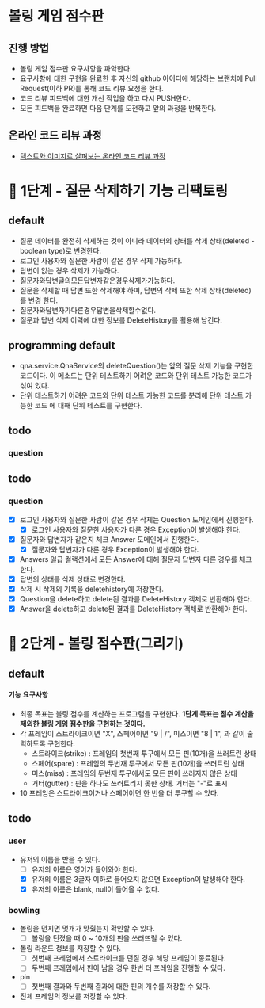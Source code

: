 # 볼링 게임 점수판
## 진행 방법
* 볼링 게임 점수판 요구사항을 파악한다.
* 요구사항에 대한 구현을 완료한 후 자신의 github 아이디에 해당하는 브랜치에 Pull Request(이하 PR)를 통해 코드 리뷰 요청을 한다.
* 코드 리뷰 피드백에 대한 개선 작업을 하고 다시 PUSH한다.
* 모든 피드백을 완료하면 다음 단계를 도전하고 앞의 과정을 반복한다.

## 온라인 코드 리뷰 과정
* [텍스트와 이미지로 살펴보는 온라인 코드 리뷰 과정](https://github.com/next-step/nextstep-docs/tree/master/codereview)

# 🚀 1단계 - 질문 삭제하기 기능 리팩토링

## default

- 질문 데이터를 완전히 삭제하는 것이 아니라 데이터의 상태를 삭제 상태(deleted - boolean type)로 변경한다.
- 로그인 사용자와 질문한 사람이 같은 경우 삭제 가능하다.
- 답변이 없는 경우 삭제가 가능하다.
- 질문자와답변글의모든답변자같은경우삭제가가능하다.
- 질문을 삭제할 때 답변 또한 삭제해야 하며, 답변의 삭제 또한 삭제 상태(deleted)를 변경
  한다.
- 질문자와답변자가다른경우답변을삭제할수없다.
- 질문과 답변 삭제 이력에 대한 정보를 DeleteHistory를 활용해 남긴다.

## programming default

- qna.service.QnaService의 deleteQuestion()는 앞의 질문 삭제 기능을 구현한 코드이다. 이 메소드는 단위 테스트하기 어려운 코드와 단위 테스트 가능한 코드가 섞여 있다.
- 단위 테스트하기 어려운 코드와 단위 테스트 가능한 코드를 분리해 단위 테스트 가능한 코드 에 대해 단위 테스트를 구현한다.

## todo

### question

## todo

### question

- [x] 로그인 사용자와 질문한 사람이 같은 경우 삭제는 Question 도메인에서 진행한다.
  - [x] 로그인 사용자와 질문한 사용자가 다른 경우 Exception이 발생해야 한다.
- [x] 질문자와 답변자가 같은지 체크 Answer 도메인에서 진행한다.
  - [x] 질문자와 답변자가 다른 경우 Exception이 발생해야 한다.
- [x] Answers 일급 컬랙션에서 모든 Answer에 대해 질문자 답변자 다른 경우를 체크한다.
- [x] 답변의 상태를 삭제 상태로 변경한다.
- [x] 삭제 시 삭제의 기록을 deletehistory에 저장한다.
- [x] Question을 delete하고 delete된 결과를 DeleteHistory 객체로 반환해야 한다.
- [x] Answer을 delete하고 delete된 결과를 DeleteHistory 객체로 반환해야 한다.

# 🚀 2단계 - 볼링 점수판(그리기)

## default

#### 기능 요구사항

- 최종 목표는 볼링 점수를 계산하는 프로그램을 구현한다. **1단계 목표는 점수 계산을 제외한 볼링 게임 점수판을 구현하는 것이다.**
- 각 프레임이 스트라이크이면 "X", 스페어이면 "9 | /", 미스이면 "8 | 1", 과 같이 출력하도록 구현한다.
  - 스트라이크(strike) : 프레임의 첫번째 투구에서 모든 핀(10개)을 쓰러트린 상태
  - 스페어(spare) : 프레임의 두번재 투구에서 모든 핀(10개)을 쓰러트린 상태
  - 미스(miss) : 프레임의 두번재 투구에서도 모든 핀이 쓰러지지 않은 상태
  - 거터(gutter) : 핀을 하나도 쓰러트리지 못한 상태. 거터는 "-"로 표시
- 10 프레임은 스트라이크이거나 스페어이면 한 번을 더 투구할 수 있다.

## todo

### user

- 유저의 이름을 받을 수 있다.
  - [ ] 유저의 이름은 영어가 들어와야 한다.
  - [x] 유저의 이름은 3글자 이하로 들어오지 않으면 Exception이 발생해야 한다.
  - [x] 유저의 이름은 blank, null이 들어올 수 없다.

### bowling

- 볼링을 던지면 몇개가 맞췄는지 확인할 수 있다.
  - [ ] 볼링을 던졌을 때 0 ~ 10개의 핀을 쓰러뜨릴 수 있다.
- 볼링 라운드 정보를 저장할 수 있다.
  - [ ] 첫번째 프레임에서 스트라이크를 던질 경우 해당 프레임이 종료된다.
  - [ ] 두번째 프레임에서 핀이 남을 경우 한번 더 프레임을 진행할 수 있다.
- pin
  - [ ] 첫번째 결과와 두번째 결과에 대한 핀의 개수를 저장할 수 있다.
- 전체 프레임의 정보를 저장할 수 있다.


